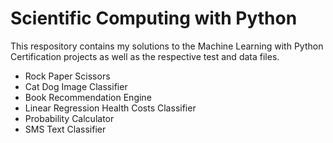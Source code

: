 # Scientific Computing with Python

This respository contains my solutions to the Machine Learning with Python Certification projects
as well as the respective test and data files.

- Rock Paper Scissors
- Cat Dog Image Classifier
- Book Recommendation Engine
- Linear Regression Health Costs Classifier
- Probability Calculator
- SMS Text Classifier

